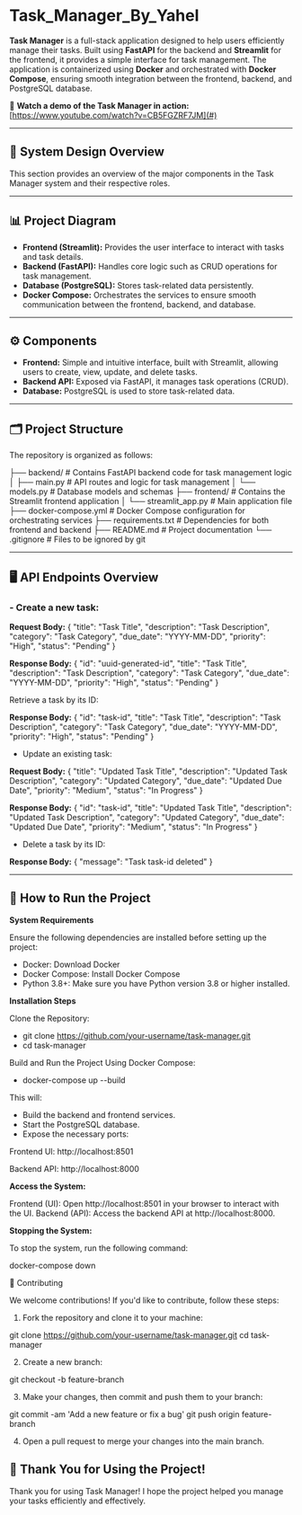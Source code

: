 # Task_Manager_By_Yahel

**Task Manager** is a full-stack application designed to help users efficiently manage their tasks. Built using **FastAPI** for the backend and **Streamlit** for the frontend, it provides a simple interface for task management. The application is containerized using **Docker** and orchestrated with **Docker Compose**, ensuring smooth integration between the frontend, backend, and PostgreSQL database.

🎥 **Watch a demo of the Task Manager in action:** [https://www.youtube.com/watch?v=CB5FGZRF7JM](#)

---

## 🔧 System Design Overview

This section provides an overview of the major components in the Task Manager system and their respective roles.

---

## 📊 Project Diagram

- **Frontend (Streamlit):** Provides the user interface to interact with tasks and task details.
- **Backend (FastAPI):** Handles core logic such as CRUD operations for task management.
- **Database (PostgreSQL):** Stores task-related data persistently.
- **Docker Compose:** Orchestrates the services to ensure smooth communication between the frontend, backend, and database.

---

## ⚙️ Components

- **Frontend:** Simple and intuitive interface, built with Streamlit, allowing users to create, view, update, and delete tasks.
- **Backend API:** Exposed via FastAPI, it manages task operations (CRUD).
- **Database:** PostgreSQL is used to store task-related data.

---

## 🗂️ Project Structure

The repository is organized as follows:

├── backend/                     # Contains FastAPI backend code for task management logic
│   ├── main.py                  # API routes and logic for task management
│   └── models.py                # Database models and schemas
├── frontend/                    # Contains the Streamlit frontend application
│   └── streamlit_app.py         # Main application file
├── docker-compose.yml           # Docker Compose configuration for orchestrating services
├── requirements.txt             # Dependencies for both frontend and backend
├── README.md                    # Project documentation
└── .gitignore                   # Files to be ignored by git


---

## 🖥️ API Endpoints Overview

### - **Create a new task:**

**Request Body:**
{
  "title": "Task Title",
  "description": "Task Description",
  "category": "Task Category",
  "due_date": "YYYY-MM-DD",
  "priority": "High",
  "status": "Pending"
}

**Response Body:**
{
  "id": "uuid-generated-id",
  "title": "Task Title",
  "description": "Task Description",
  "category": "Task Category",
  "due_date": "YYYY-MM-DD",
  "priority": "High",
  "status": "Pending"
}

Retrieve a task by its ID:

**Response Body:**
{
  "id": "task-id",
  "title": "Task Title",
  "description": "Task Description",
  "category": "Task Category",
  "due_date": "YYYY-MM-DD",
  "priority": "High",
  "status": "Pending"
}


- Update an existing task:

**Request Body:**
{
  "title": "Updated Task Title",
  "description": "Updated Task Description",
  "category": "Updated Category",
  "due_date": "Updated Due Date",
  "priority": "Medium",
  "status": "In Progress"
}

**Response Body:**
{
  "id": "task-id",
  "title": "Updated Task Title",
  "description": "Updated Task Description",
  "category": "Updated Category",
  "due_date": "Updated Due Date",
  "priority": "Medium",
  "status": "In Progress"
}



- Delete a task by its ID:

**Response Body:**
{
  "message": "Task task-id deleted"
}

---

## 🚀 How to Run the Project

**System Requirements**

Ensure the following dependencies are installed before setting up the project:

- Docker: Download Docker
- Docker Compose: Install Docker Compose
- Python 3.8+: Make sure you have Python version 3.8 or higher installed.

**Installation Steps**

Clone the Repository:

- git clone https://github.com/your-username/task-manager.git
- cd task-manager

Build and Run the Project Using Docker Compose:

- docker-compose up --build

This will:

- Build the backend and frontend services.
- Start the PostgreSQL database.
- Expose the necessary ports:

Frontend UI: http://localhost:8501

Backend API: http://localhost:8000

**Access the System:**

Frontend (UI): Open http://localhost:8501 in your browser to interact with the UI.
Backend (API): Access the backend API at http://localhost:8000.

**Stopping the System:**

To stop the system, run the following command:

docker-compose down


🤝 Contributing

We welcome contributions! If you'd like to contribute, follow these steps:

1. Fork the repository and clone it to your machine:

git clone https://github.com/your-username/task-manager.git
cd task-manager

2. Create a new branch:

git checkout -b feature-branch

3. Make your changes, then commit and push them to your branch:

git commit -am 'Add a new feature or fix a bug'
git push origin feature-branch

4. Open a pull request to merge your changes into the main branch.


## 🙏 Thank You for Using the Project!

Thank you for using Task Manager!
I hope the project helped you manage your tasks efficiently and effectively.
